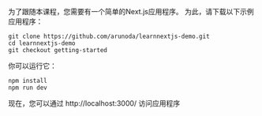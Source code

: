为了跟随本课程，您需要有一个简单的Next.js应用程序。 为此，请下载以下示例应用程序：

```
git clone https://github.com/arunoda/learnnextjs-demo.git
cd learnnextjs-demo
git checkout getting-started
```

你可以运行它：

```
npm install 
npm run dev 
```

现在，您可以通过 http://localhost:3000/ 访问应用程序